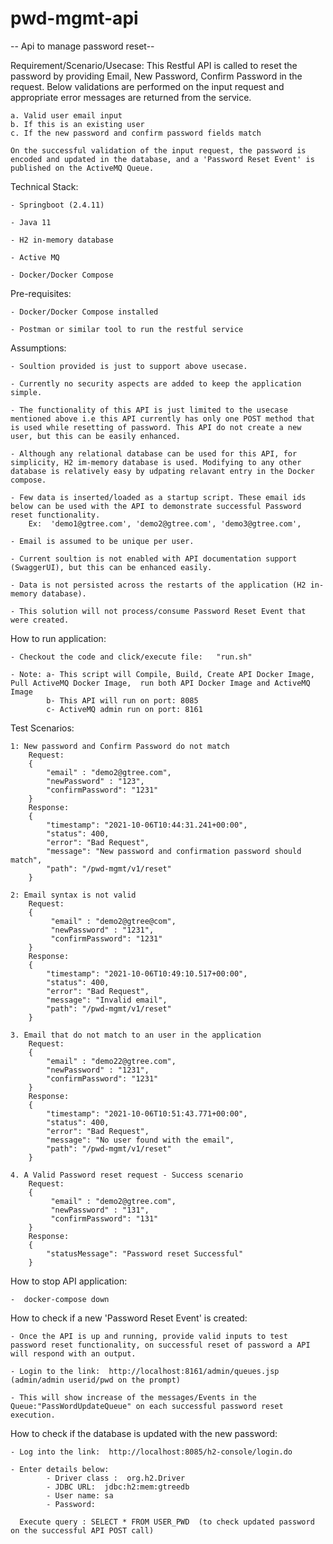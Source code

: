 # pwd-mgmt-api
-- Api to manage password reset--

Requirement/Scenario/Usecase:
This Restful API is called to reset the password by providing Email, New Password, Confirm Password in the request. Below validations are performed on the input request and appropriate error messages are returned from the service.

	a. Valid user email input
	b. If this is an existing user
	c. If the new password and confirm password fields match
	
	On the successful validation of the input request, the password is encoded and updated in the database, and a 'Password Reset Event' is published on the ActiveMQ Queue.


Technical Stack:

	- Springboot (2.4.11)
	
	- Java 11
	
	- H2 in-memory database
	
	- Active MQ
	
	- Docker/Docker Compose

	
Pre-requisites:

	- Docker/Docker Compose installed
	
	- Postman or similar tool to run the restful service
	
	
Assumptions:

	- Soultion provided is just to support above usecase.

	- Currently no security aspects are added to keep the application simple.

	- The functionality of this API is just limited to the usecase mentioned above i.e this API currently has only one POST method that is used while resetting of password. This API do not create a new user, but this can be easily enhanced.

	- Although any relational database can be used for this API, for simplicity, H2 im-memory database is used. Modifying to any other database is relatively easy by udpating relavant entry in the Docker compose.

	- Few data is inserted/loaded as a startup script. These email ids below can be used with the API to demonstrate successful Password reset functionality.
	    Ex:  'demo1@gtree.com', 'demo2@gtree.com', 'demo3@gtree.com',  

	- Email is assumed to be unique per user.

	- Current soultion is not enabled with API documentation support (SwaggerUI), but this can be enhanced easily. 

	- Data is not persisted across the restarts of the application (H2 in-memory database).

	- This solution will not process/consume Password Reset Event that were created.


How to run application:

	- Checkout the code and click/execute file:   "run.sh" 	
	
	- Note: a- This script will Compile, Build, Create API Docker Image, Pull ActiveMQ Docker Image,  run both API Docker Image and ActiveMQ Image
			b- This API will run on port: 8085
			c- ActiveMQ admin run on port: 8161


Test Scenarios:

	1: New password and Confirm Password do not match
		Request:
	    {
			"email" : "demo2@gtree.com",
			"newPassword" : "123",
			"confirmPassword": "1231"
		}
		Response:
		{
			"timestamp": "2021-10-06T10:44:31.241+00:00",
			"status": 400,
			"error": "Bad Request",
			"message": "New password and confirmation password should match",
			"path": "/pwd-mgmt/v1/reset"
		}

	2: Email syntax is not valid
		Request:
		{
			 "email" : "demo2@gtree@com",
			 "newPassword" : "1231",
			 "confirmPassword": "1231"
		}
		Response:
		{
			"timestamp": "2021-10-06T10:49:10.517+00:00",
			"status": 400,
			"error": "Bad Request",
			"message": "Invalid email",
			"path": "/pwd-mgmt/v1/reset"
		}
		
	3. Email that do not match to an user in the application
		Request:
		{
			"email" : "demo22@gtree.com",
			"newPassword" : "1231",
			"confirmPassword": "1231"
		}
		Response:
		{
			"timestamp": "2021-10-06T10:51:43.771+00:00",
			"status": 400,
			"error": "Bad Request",
			"message": "No user found with the email",
			"path": "/pwd-mgmt/v1/reset"
		}

    4. A Valid Password reset request - Success scenario
		Request:
		{
			 "email" : "demo2@gtree.com",
			 "newPassword" : "131",
			 "confirmPassword": "131"
		}		
		Response:
		{
			"statusMessage": "Password reset Successful"
		}
	
How to stop API application:

	-  docker-compose down
   
   
How to check if a new 'Password Reset Event' is created:

	- Once the API is up and running, provide valid inputs to test password reset functionality, on successful reset of password a API will respond with an output.
	
	- Login to the link:  http://localhost:8161/admin/queues.jsp  (admin/admin userid/pwd on the prompt)
	
	- This will show increase of the messages/Events in the Queue:"PassWordUpdateQueue" on each successful password reset execution.


How to check if the database is updated with the new password: 

	- Log into the link:  http://localhost:8085/h2-console/login.do
	
	- Enter details below:
			- Driver class :  org.h2.Driver
			- JDBC URL:  jdbc:h2:mem:gtreedb
			- User name: sa
			- Password:
			
	  Execute query : SELECT * FROM USER_PWD  (to check updated password on the successful API POST call)
 